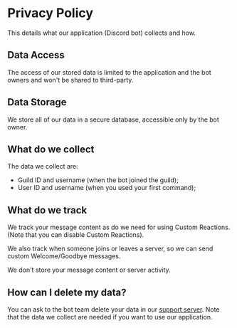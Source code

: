 # Privacy Policy

This details what our application (Discord bot) collects and how.

## Data Access

The access of our stored data is limited to the application and the bot owners and won't be shared to third-party.

## Data Storage

We store all of our data in a secure database, accessible only by the bot owner.

## What do we collect

The data we collect are:

- Guild ID and username (when the bot joined the guild);
- User ID and username (when you used your first command);

## What do we track

We track your message content as do we need for using Custom Reactions. (Note that you can disable Custom Reactions).

We also track when someone joins or leaves a server, so we can send custom Welcome/Goodbye messages.

We don't store your message content or server activity.

## How can I delete my data?

You can ask to the bot team delete your data in our [support server](https://kurosawa.fardragi.com/paginas/redirecionar.html?pg=serverDia). Note that the data we collect are needed if you want to use our application.

